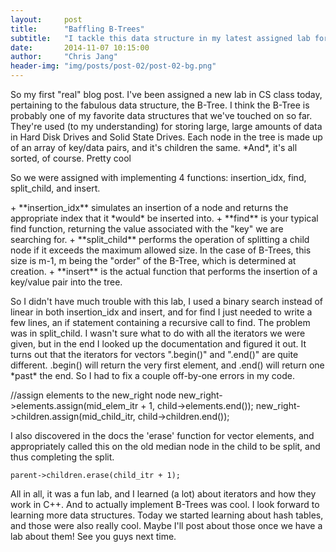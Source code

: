 ```yaml
---
layout:     post
title:      "Baffling B-Trees"
subtitle:   "I tackle this data structure in my latest assigned lab for class"
date:       2014-11-07 10:15:00
author:     "Chris Jang"
header-img: "img/posts/post-02/post-02-bg.png"
---
```


<p> So my first "real" blog post. I've been assigned a new lab in CS class today, pertaining to the fabulous data structure, the B-Tree. I think the B-Tree is probably one of my favorite data structures that we've touched on so far. They're used (to my understanding) for storing large, large amounts of data in Hard Disk Drives and Solid State Drives. Each node in the tree is made up of an array of key/data pairs, and it's children the same. *And*, it's all sorted, of course. Pretty cool </p>

<p> So we were assigned with implementing 4 functions: insertion_idx, find, split_child, and insert. </p>
+ **insertion_idx** simulates an insertion of a node and returns the appropriate index that it *would* be inserted into.
+ **find** is your typical find function, returning the value associated with the "key" we are searching for.
+ **split_child** performs the operation of splitting a child node if it exceeds the maximum allowed size. In the case of B-Trees, this size is m-1, m being the "order" of the B-Tree, which is determined at creation.
+ **insert** is the actual function that performs the insertion of a key/value pair into the tree.

<p>So I didn't have much trouble with this lab, I used a binary search instead of linear in both insertion_idx and insert, and for find I just needed to write a few lines, an if statement containing a recursive call to find. The problem was in split_child. I wasn't sure what to do with all the iterators we were given, but in the end I looked up the documentation and figured it out. It turns out that the iterators for vectors ".begin()" and ".end()" are quite different. .begin() will return the very first element, and .end() will return one *past* the end. So I had to fix a couple off-by-one errors in my code. </p>

<p>//assign elements to the new_right node
new_right->elements.assign(mid_elem_itr + 1, child->elements.end());
new_right->children.assign(mid_child_itr, child->children.end()); </p>


<p>I also discovered in the docs the 'erase' function for vector elements, and appropriately called this on the old median node in the child to be split, and thus completing the split.</p>

```
parent->children.erase(child_itr + 1);
```

<p> All in all, it was a fun lab, and I learned (a lot) about iterators and how they work in C++. And to actually implement B-Trees was cool. I look forward to learning more data structures. Today we started learning about hash tables, and those were also really cool. Maybe I'll post about those once we have a lab about them! See you guys next time.</p>
